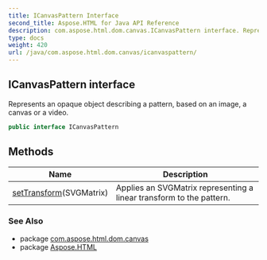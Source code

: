 ```yaml
---
title: ICanvasPattern Interface
second_title: Aspose.HTML for Java API Reference
description: com.aspose.html.dom.canvas.ICanvasPattern interface. Represents an opaque object describing a pattern based on an image a canvas or a video
type: docs
weight: 420
url: /java/com.aspose.html.dom.canvas/icanvaspattern/
---
```

## ICanvasPattern interface

Represents an opaque object describing a pattern, based on an image, a canvas or a video.

```java
public interface ICanvasPattern
```

## Methods

| Name | Description |
| --- | --- |
| [setTransform](../../com.aspose.html.dom.canvas/icanvaspattern/settransform/)(SVGMatrix) | Applies an SVGMatrix representing a linear transform to the pattern. |

### See Also

* package [com.aspose.html.dom.canvas](../../com.aspose.html.dom.canvas/)
* package [Aspose.HTML](../../)
